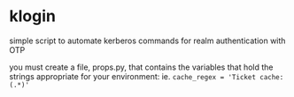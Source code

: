 # klogin
simple script to automate kerberos commands for realm authentication with OTP

you must create a file, props.py, that contains the variables that hold the strings appropriate for your environment:
ie. `cache_regex = 'Ticket cache: (.*)'`
